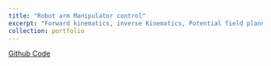 ```yaml
---
title: "Robot arm Manipulator control"
excerpt: "Forward kinematics, inverse Kinematics, Potential field planner, RRT planner<br/><img src='dynamic_grasp-min.png' width=400 height=300>"
collection: portfolio
---
```


[Github Code](https://github.com/RollingOat/control-path-planning-trajectory-optimization-of-a-quadrotor)
